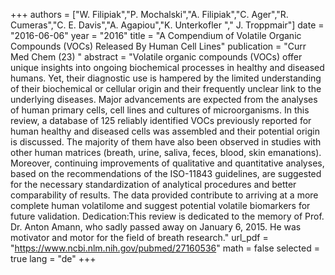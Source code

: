 
+++
authors = ["W. Filipiak","P. Mochalski","A. Filipiak","C. Ager","R. Cumeras","C. E. Davis","A. Agapiou","K. Unterkofler "," J. Troppmair"]
date = "2016-06-06"
year = "2016"
title = "A Compendium of Volatile Organic Compounds (VOCs) Released By Human Cell Lines"
publication = "Curr Med Chem (23) "
abstract = "Volatile organic compounds (VOCs) offer unique insights into ongoing biochemical processes in healthy and diseased humans. Yet, their diagnostic use is hampered by the limited understanding of their biochemical or cellular origin and their frequently unclear link to the underlying diseases. Major advancements are expected from the analyses of human primary cells, cell lines and cultures of microorganisms. In this review, a database of 125 reliably identified VOCs previously reported for human healthy and diseased cells was assembled and their potential origin is discussed. The majority of them have also been observed in studies with other human matrices (breath, urine, saliva, feces, blood, skin emanations). Moreover, continuing improvements of qualitative and quantitative analyses, based on the recommendations of the ISO-11843 guidelines, are suggested for the necessary standardization of analytical procedures and better comparability of results. The data provided contribute to arriving at a more complete human volatilome and suggest potential volatile biomarkers for future validation. Dedication:This review is dedicated to the memory of Prof. Dr. Anton Amann, who sadly passed away on January 6, 2015. He was motivator and motor for the field of breath research."
url_pdf = "https://www.ncbi.nlm.nih.gov/pubmed/27160536"
math = false
selected = true
lang = "de"
+++
